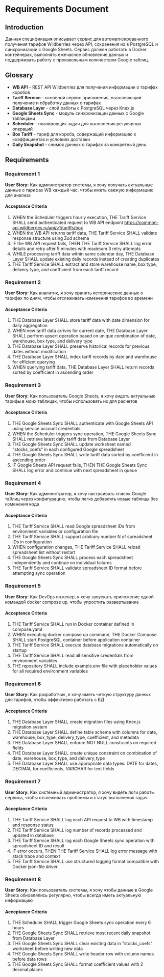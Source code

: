 # Requirements Document

## Introduction

Данная спецификация описывает сервис для автоматизированного получения тарифов Wildberries через API, сохранения их в PostgreSQL и синхронизации с Google Sheets. Сервис должен работать в Docker контейнерах, выполнять ежечасное обновление данных и поддерживать работу с произвольным количеством Google таблиц.

## Glossary

- **WB API** - REST API Wildberries для получения информации о тарифах коробов
- **Tariff Service** - основной сервис приложения, выполняющий получение и обработку данных о тарифах
- **Database Layer** - слой работы с PostgreSQL через Knex.js
- **Google Sheets Sync** - модуль синхронизации данных с Google таблицами
- **Scheduler** - планировщик задач для выполнения регулярных операций
- **Box Tariff** - тариф для короба, содержащий информацию о коэффициентах и условиях доставки
- **Daily Snapshot** - снимок данных о тарифах за конкретный день

## Requirements

### Requirement 1

**User Story:** Как администратор системы, я хочу получать актуальные данные о тарифах WB каждый час, чтобы иметь свежую информацию для анализа

#### Acceptance Criteria

1. WHEN the Scheduler triggers hourly execution, THE Tariff Service SHALL send authenticated request to WB API endpoint https://common-api.wildberries.ru/api/v1/tariffs/box
2. WHEN the WB API returns tariff data, THE Tariff Service SHALL validate response structure using Zod schema
3. IF the WB API request fails, THEN THE Tariff Service SHALL log error details and retry after 5 minutes with maximum 3 retry attempts
4. WHILE processing tariff data within same calendar day, THE Database Layer SHALL update existing daily records instead of creating duplicates
5. THE Tariff Service SHALL extract and store warehouse name, box type, delivery type, and coefficient from each tariff record

### Requirement 2

**User Story:** Как аналитик, я хочу хранить исторические данные о тарифах по дням, чтобы отслеживать изменения тарифов во времени

#### Acceptance Criteria

1. THE Database Layer SHALL store tariff data with date dimension for daily aggregation
2. WHEN new tariff data arrives for current date, THE Database Layer SHALL perform upsert operation based on unique combination of date, warehouse, box type, and delivery type
3. THE Database Layer SHALL preserve historical records for previous dates without modification
4. THE Database Layer SHALL index tariff records by date and warehouse for efficient querying
5. WHEN querying tariff data, THE Database Layer SHALL return records sorted by coefficient in ascending order

### Requirement 3

**User Story:** Как пользователь Google Sheets, я хочу видеть актуальные тарифы в моих таблицах, чтобы использовать их для расчетов

#### Acceptance Criteria

1. THE Google Sheets Sync SHALL authenticate with Google Sheets API using service account credentials
2. WHEN the Scheduler triggers sync operation, THE Google Sheets Sync SHALL retrieve latest daily tariff data from Database Layer
3. THE Google Sheets Sync SHALL update worksheet named "stocks_coefs" in each configured Google spreadsheet
4. THE Google Sheets Sync SHALL write tariff data sorted by coefficient in ascending order
5. IF Google Sheets API request fails, THEN THE Google Sheets Sync SHALL log error and continue with next spreadsheet in queue

### Requirement 4

**User Story:** Как администратор, я хочу настраивать список Google таблиц через конфигурацию, чтобы легко добавлять новые таблицы без изменения кода

#### Acceptance Criteria

1. THE Tariff Service SHALL read Google spreadsheet IDs from environment variables or configuration file
2. THE Tariff Service SHALL support arbitrary number N of spreadsheet IDs in configuration
3. WHEN configuration changes, THE Tariff Service SHALL reload spreadsheet list without restart
4. THE Google Sheets Sync SHALL process each spreadsheet independently and continue on individual failures
5. THE Tariff Service SHALL validate spreadsheet ID format before attempting sync operation

### Requirement 5

**User Story:** Как DevOps инженер, я хочу запускать приложение одной командой docker compose up, чтобы упростить развертывание

#### Acceptance Criteria

1. THE Tariff Service SHALL run in Docker container defined in compose.yaml
2. WHEN executing docker compose up command, THE Docker Compose SHALL start PostgreSQL container before application container
3. THE Tariff Service SHALL execute database migrations automatically on startup
4. THE Tariff Service SHALL read all sensitive credentials from environment variables
5. THE repository SHALL include example.env file with placeholder values for all required environment variables

### Requirement 6

**User Story:** Как разработчик, я хочу иметь четкую структуру данных для тарифов, чтобы эффективно работать с БД

#### Acceptance Criteria

1. THE Database Layer SHALL create migration files using Knex.js migration system
2. THE Database Layer SHALL define table schema with columns for date, warehouse, box_type, delivery_type, coefficient, and metadata
3. THE Database Layer SHALL enforce NOT NULL constraints on required fields
4. THE Database Layer SHALL create unique constraint on combination of date, warehouse, box_type, and delivery_type
5. THE Database Layer SHALL use appropriate data types: DATE for dates, DECIMAL for coefficients, VARCHAR for text fields

### Requirement 7

**User Story:** Как системный администратор, я хочу видеть логи работы сервиса, чтобы отслеживать проблемы и статус выполнения задач

#### Acceptance Criteria

1. THE Tariff Service SHALL log each API request to WB with timestamp and response status
2. THE Tariff Service SHALL log number of records processed and updated in database
3. THE Tariff Service SHALL log each Google Sheets sync operation with spreadsheet ID and result
4. IF error occurs, THEN THE Tariff Service SHALL log error message with stack trace and context
5. THE Tariff Service SHALL use structured logging format compatible with Docker json-file driver

### Requirement 8

**User Story:** Как пользователь системы, я хочу чтобы данные в Google Sheets обновлялись регулярно, чтобы всегда иметь актуальную информацию

#### Acceptance Criteria

1. THE Scheduler SHALL trigger Google Sheets sync operation every 6 hours
2. THE Google Sheets Sync SHALL retrieve most recent daily snapshot from Database Layer
3. THE Google Sheets Sync SHALL clear existing data in "stocks_coefs" worksheet before writing new data
4. THE Google Sheets Sync SHALL write header row with column names before data rows
5. THE Google Sheets Sync SHALL format coefficient values with 2 decimal places

